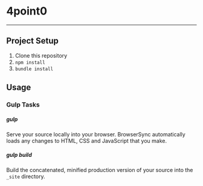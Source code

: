 # 4point0

---

## Project Setup

1. Clone this repository
2. `npm install`
3. `bundle install`

## Usage

### Gulp Tasks
##### gulp
Serve your source locally into your browser. BrowserSync automatically loads any changes to HTML, CSS and JavaScript that you make.

##### gulp build
Build the concatenated, minified production version of your source into the `_site` directory.